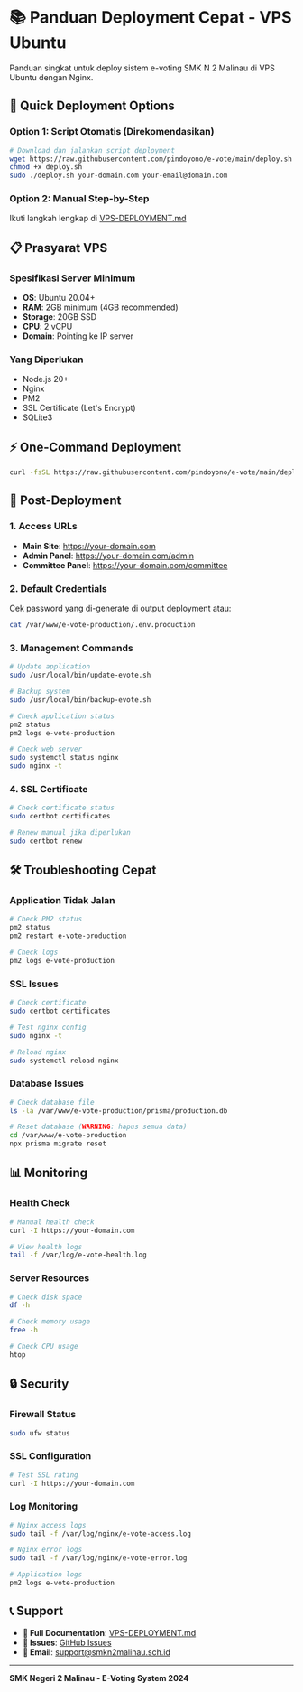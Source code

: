 # 📚 Panduan Deployment Cepat - VPS Ubuntu

Panduan singkat untuk deploy sistem e-voting SMK N 2 Malinau di VPS Ubuntu dengan Nginx.

## 🚀 Quick Deployment Options

### Option 1: Script Otomatis (Direkomendasikan)
```bash
# Download dan jalankan script deployment
wget https://raw.githubusercontent.com/pindoyono/e-vote/main/deploy.sh
chmod +x deploy.sh
sudo ./deploy.sh your-domain.com your-email@domain.com
```

### Option 2: Manual Step-by-Step
Ikuti langkah lengkap di [VPS-DEPLOYMENT.md](./VPS-DEPLOYMENT.md)

## 📋 Prasyarat VPS

### Spesifikasi Server Minimum
- **OS**: Ubuntu 20.04+ 
- **RAM**: 2GB minimum (4GB recommended)
- **Storage**: 20GB SSD
- **CPU**: 2 vCPU
- **Domain**: Pointing ke IP server

### Yang Diperlukan
- Node.js 20+
- Nginx
- PM2
- SSL Certificate (Let's Encrypt)
- SQLite3

## ⚡ One-Command Deployment

```bash
curl -fsSL https://raw.githubusercontent.com/pindoyono/e-vote/main/deploy.sh | bash -s your-domain.com admin@your-domain.com
```

## 🔧 Post-Deployment

### 1. Access URLs
- **Main Site**: https://your-domain.com
- **Admin Panel**: https://your-domain.com/admin
- **Committee Panel**: https://your-domain.com/committee

### 2. Default Credentials
Cek password yang di-generate di output deployment atau:
```bash
cat /var/www/e-vote-production/.env.production
```

### 3. Management Commands
```bash
# Update application
sudo /usr/local/bin/update-evote.sh

# Backup system
sudo /usr/local/bin/backup-evote.sh

# Check application status
pm2 status
pm2 logs e-vote-production

# Check web server
sudo systemctl status nginx
sudo nginx -t
```

### 4. SSL Certificate
```bash
# Check certificate status
sudo certbot certificates

# Renew manual jika diperlukan
sudo certbot renew
```

## 🛠️ Troubleshooting Cepat

### Application Tidak Jalan
```bash
# Check PM2 status
pm2 status
pm2 restart e-vote-production

# Check logs
pm2 logs e-vote-production
```

### SSL Issues
```bash
# Check certificate
sudo certbot certificates

# Test nginx config
sudo nginx -t

# Reload nginx
sudo systemctl reload nginx
```

### Database Issues
```bash
# Check database file
ls -la /var/www/e-vote-production/prisma/production.db

# Reset database (WARNING: hapus semua data)
cd /var/www/e-vote-production
npx prisma migrate reset
```

## 📊 Monitoring

### Health Check
```bash
# Manual health check
curl -I https://your-domain.com

# View health logs
tail -f /var/log/e-vote-health.log
```

### Server Resources
```bash
# Check disk space
df -h

# Check memory usage
free -h

# Check CPU usage
htop
```

## 🔒 Security

### Firewall Status
```bash
sudo ufw status
```

### SSL Configuration
```bash
# Test SSL rating
curl -I https://your-domain.com
```

### Log Monitoring
```bash
# Nginx access logs
sudo tail -f /var/log/nginx/e-vote-access.log

# Nginx error logs
sudo tail -f /var/log/nginx/e-vote-error.log

# Application logs
pm2 logs e-vote-production
```

## 📞 Support

- **📖 Full Documentation**: [VPS-DEPLOYMENT.md](./VPS-DEPLOYMENT.md)
- **🐛 Issues**: [GitHub Issues](https://github.com/pindoyono/e-vote/issues)
- **📧 Email**: support@smkn2malinau.sch.id

---

**SMK Negeri 2 Malinau - E-Voting System 2024**